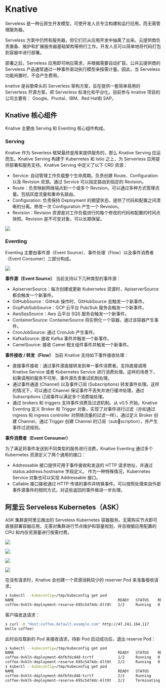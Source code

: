 # Knative

Serveless 是一种云原生开发模型，可使开发人员专注构建和运行应用，而无需管理服务器。

Serveless 方案中仍然有服务器，但它们已从应用开发中抽离了出来。云提供商负责置备、维护和扩展服务器基础架构等例行工作。开发人员可以简单地将代码打包到容器中进行部署。

部署之后，Serveless 应用即可响应需求，并根据需要自动扩容。公共云提供商的 Serveless 产品通常通过一种事件驱动执行模型来按需计量。因此，当 Serveless功能闲置时，不会产生费用。

knative 是谷歌牵头的 Serverless 架构方案，旨在提供一套简单易用的 Serverless 开源方案，把 Serverless 标准化和平台化。目前参与 knative 项目的公司主要有： Google、Pivotal、IBM、Red Hat和 SAP。

## Knative 核心组件

Knative 主要由 Serving 和 Eventing 核心组件构成。

### Serving
Knative 作为 Severless 框架最终是用来提供服务的，那么 Knative Serving 应运而生。Knative Serving 构建于 Kubernetes 和 Istio 之上，为 Serverless 应用提供部署和服务支持。Knative Serving 中定义了以下 CRD 资源：
* Service: 自动管理工作负载整个生命周期。负责创建 Route、Configuration 以及 Revision 资源。通过 Service 可以指定路由到指定的 Revision。
* Route：负责映射网络端点到一个或多个 Revision。可以通过多种方式管理流量。包括灰度流量和重命名路由。
* Configuration: 负责保持 Deployment 的期望状态，提供了代码和配置之间清晰的分离。修改一次 Configuration 产生一个 Revision。
* Revision：Revision 资源是对工作负载进行的每个修改的代码和配置的时间点快照。Revision 是不可变对象，可以长期保留。

![](https://chengzw258.oss-cn-beijing.aliyuncs.com/Article/20210715222815.png)

### Eventing

Eventing 主要由事件源（Event Source）、事件处理（Flow）以及事件消费者（Event Consumer）三部分构成。

![](https://chengzw258.oss-cn-beijing.aliyuncs.com/Article/20210715222919.png)

**事件源（Event Source）**
当前支持以下几种类型的事件源：
* ApiserverSource：每次创建或更新 Kubernetes 资源时，ApiserverSource 都会触发一个新事件。
* GitHubSource：GitHub 操作时，GitHubSource 会触发一个新事件。
* GcpPubSubSource：GCP 云平台 Pub/Sub 服务会触发一个新事件。
* AwsSqsSource：Aws 云平台 SQS 服务会触发一个新事件。
* ContainerSource: ContainerSource 将实例化一个容器，通过该容器产生事件。
* CronJobSource: 通过 CronJob 产生事件。
* KafkaSource: 接收 Kafka 事件并触发一个新事件。
* CamelSource: 接收 Camel 相关组件事件并触发一个新事件。

**事件接收 / 转发（Flow）**
当前 Knative 支持如下事件接收处理：
* 直接事件接收：通过事件源直接转发到单一事件消费者。支持直接调用 Knative Service 或者
Kubernetes Service 进行消费处理。这样的场景下，如果调用的服务不可用，事件源负责重试机制处理。
* 通过事件通道 (Channel) 以及事件订阅 (Subscriptions) 转发事件处理。这样的情况下，可以通过 Channel 保证事件不丢失并进行缓冲处理，通过 Subscriptions 订阅事件以满足多个消费端处理。
* 通过 brokers 和 triggers 支持事件消费及过滤机制。从 v0.5 开始，Knative Eventing 定义 Broker 和 Trigger 对象，实现了对事件进行过滤（亦如通过 ingress 和 ingress controller 对网络流量的过滤一样）。通过定义 Broker 创建 Channel，通过 Trigger 创建 Channel 的订阅（subscription），并产生事件过滤规则。

**事件消费者（Event Consumer）**

为了满足将事件发送到不同类型的服务进行消费，Knative Eventing 通过多个 Kubernetes 资源定义了两个通用的接口：
* Addressable 接口提供可用于事件接收和发送的 HTTP 请求地址，并通过 status.address.hostname 字段定义。 作为一种特殊情况，Kubernetes Service 对象也可以实现 Addressable 接口。
* Callable 接口接收通过 HTTP 传递的事件并转换事件。可以按照处理来自外部事件源事件的相同方式，对这些返回的事件做进一步处理。

## 阿里云 Serveless Kubernetes（ASK）

ASK 集群是阿里云推出的 Serveless Kubernetes 容器服务。无需购买节点即可直接部署容器应用，无需对集群进行节点维护和容量规划，并且根据应用配置的 CPU 和内存资源量进行按需付费。

![](https://chengzw258.oss-cn-beijing.aliyuncs.com/Article/20210714170307.png)

![](https://chengzw258.oss-cn-beijing.aliyuncs.com/Article/20210714164826.png)

![](https://chengzw258.oss-cn-beijing.aliyuncs.com/Article/20210714165201.png)

![](https://chengzw258.oss-cn-beijing.aliyuncs.com/Article/20210714170515.png)


在没有请求时，Knative 会创建一个资源消耗较少的 reserver Pod 来准备接收请求。
```sh
❯ kubectl --kubeconfig=/tmp/kubeconfig get pod
NAME                                               READY   STATUS    RESTARTS   AGE
coffee-9vklh-deployment-reserve-695c5474dc-6lt9t   2/2     Running   0          2m8s
```

客户端发送请求：

```sh
❯ curl -H "Host:coffee.default.example.com" http://47.241.164.117
Hello coffee!
```

此时会拉取新的 Pod 来接收请求，待新 Pod 启动成功后，退出 reserve Pod：
```sh
❯ kubectl --kubeconfig=/tmp/kubeconfig get pod
NAME                                               READY   STATUS    RESTARTS   AGE
coffee-9vklh-deployment-6bfbfdcd48-tcrtf           1/2     Running   0          26s
coffee-9vklh-deployment-reserve-695c5474dc-6lt9t   2/2     Running   0          4m20s
❯ kubectl --kubeconfig=/tmp/kubeconfig get pod
NAME                                               READY   STATUS        RESTARTS   AGE
coffee-9vklh-deployment-6bfbfdcd48-tcrtf           2/2     Running       0          27s
coffee-9vklh-deployment-reserve-695c5474dc-6lt9t   2/2     Terminating   0          4m21s
```